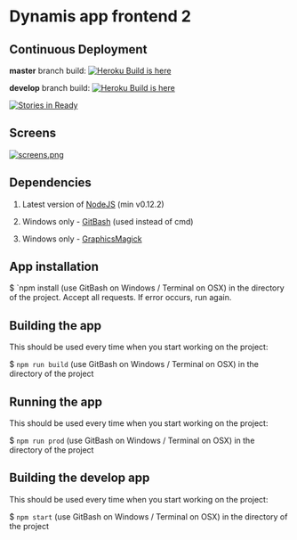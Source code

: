 # Dynamis app frontend 2 

## Continuous Deployment
**master** branch build:
[![Heroku Build is here](https://heroku-badge.herokuapp.com/?app=dynamis-frontend)](https://dynamis-frontend.herokuapp.com)

**develop** branch build:
[![Heroku Build is here](https://heroku-badge.herokuapp.com/?app=dynamis-frontend-develop)](https://dynamis-frontend-develop.herokuapp.com)

[![Stories in Ready](https://badge.waffle.io/dynamisdao/frontend2.svg?label=ready&title=Ready)](http://waffle.io/dynamisdao/frontend2)


## Screens

[![screens.png](https://s16.postimg.org/6gow9tctx/screens.png)](https://postimg.org/image/jkugmi4vl/)

## Dependencies

1. Latest version of [NodeJS](http://nodejs.org/) (min v0.12.2)

2. Windows only - [GitBash](http://git-scm.com/downloads) (used instead of cmd)

3. Windows only - [GraphicsMagick](http://sourceforge.net/projects/graphicsmagick/files/graphicsmagick-binaries/1.3.21/)


## App installation

$ `npm install (use GitBash on Windows / Terminal on OSX) in the directory of the project. Accept all requests. If error occurs, run again.


## Building the app

This should be used every time when you start working on the project:

$ `npm run build` (use GitBash on Windows / Terminal on OSX) in the directory of the project


## Running the app

This should be used every time when you start working on the project:

$ `npm run prod` (use GitBash on Windows / Terminal on OSX) in the directory of the project


## Building the develop app 

This should be used every time when you start working on the project:

$ `npm start` (use GitBash on Windows / Terminal on OSX) in the directory of the project
